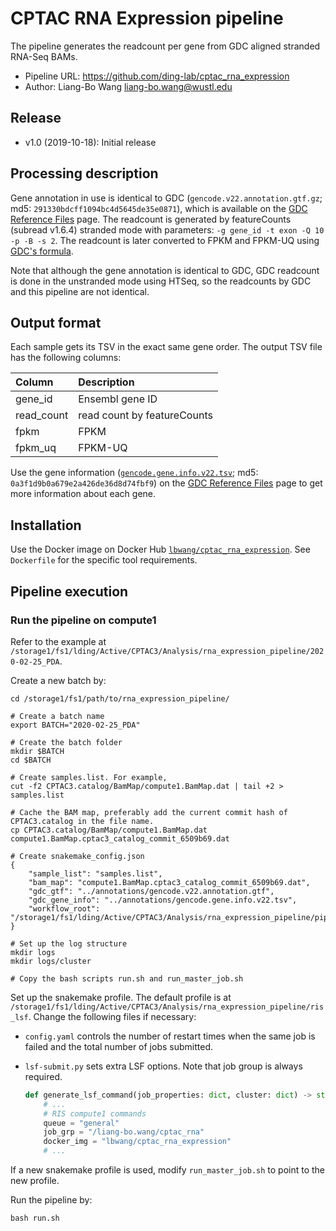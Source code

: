 # CPTAC RNA Expression pipeline
The pipeline generates the readcount per gene from GDC aligned stranded RNA-Seq BAMs.

- Pipeline URL: <https://github.com/ding-lab/cptac_rna_expression>
- Author: Liang-Bo Wang <liang-bo.wang@wustl.edu>


## Release
- v1.0 (2019-10-18): Initial release


## Processing description
Gene annotation in use is identical to GDC (`gencode.v22.annotation.gtf.gz`; md5: `291330bdcff1094bc4d5645de35e0871`), which is available on the [GDC Reference Files] page.  The readcount is generated by featureCounts (subread v1.6.4) stranded mode with parameters: `-g gene_id -t exon -Q 10 -p -B -s 2`. The readcount is later converted to FPKM and FPKM-UQ using [GDC's formula].

Note that although the gene annotation is identical to GDC, GDC readcount is done in the unstranded mode using HTSeq, so the readcounts by GDC and this pipeline are not identical.


## Output format
Each sample gets its TSV in the exact same gene order. The output TSV file has the following columns:

| Column     | Description                 |
| :--------- | :-------------------------- |
| gene_id    | Ensembl gene ID             |
| read_count | read count by featureCounts |
| fpkm       | FPKM                        |
| fpkm_uq    | FPKM-UQ                     |

Use the gene information ([`gencode.gene.info.v22.tsv`][gene-info-tsv]; md5: `0a3f1d9b0a679e2a426de36d8d74fbf9`) on the [GDC Reference Files] page to get more information about each gene.

[GDC Reference Files]: https://gdc.cancer.gov/about-data/data-harmonization-and-generation/gdc-reference-files
[GDC's formula]: https://docs.gdc.cancer.gov/Data/Bioinformatics_Pipelines/Expression_mRNA_Pipeline/#upper-quartile-fpkm
[gene-info-tsv]: https://api.gdc.cancer.gov/data/b011ee3e-14d8-4a97-aed4-e0b10f6bbe82


## Installation
Use the Docker image on Docker Hub [`lbwang/cptac_rna_expression`][docker-image]. See `Dockerfile` for the specific tool requirements.

[docker-image]: https://hub.docker.com/repository/docker/lbwang/cptac_rna_expression


## Pipeline execution

### Run the pipeline on compute1
Refer to the example at `/storage1/fs1/lding/Active/CPTAC3/Analysis/rna_expression_pipeline/2020-02-25_PDA`.

Create a new batch by:

    cd /storage1/fs1/path/to/rna_expression_pipeline/

    # Create a batch name
    export BATCH="2020-02-25_PDA"

    # Create the batch folder
    mkdir $BATCH
    cd $BATCH

    # Create samples.list. For example,
    cut -f2 CPTAC3.catalog/BamMap/compute1.BamMap.dat | tail +2 > samples.list

    # Cache the BAM map, preferably add the current commit hash of CPTAC3.catalog in the file name.
    cp CPTAC3.catalog/BamMap/compute1.BamMap.dat compute1.BamMap.cptac3_catalog_commit_6509b69.dat

    # Create snakemake_config.json
    {
        "sample_list": "samples.list",
        "bam_map": "compute1.BamMap.cptac3_catalog_commit_6509b69.dat",
        "gdc_gtf": "../annotations/gencode.v22.annotation.gtf",
        "gdc_gene_info": "../annotations/gencode.gene.info.v22.tsv",
        "workflow_root": "/storage1/fs1/lding/Active/CPTAC3/Analysis/rna_expression_pipeline/pipeline_workflow"
    }

    # Set up the log structure
    mkdir logs
    mkdir logs/cluster

    # Copy the bash scripts run.sh and run_master_job.sh


Set up the snakemake profile. The default profile is at `/storage1/fs1/lding/Active/CPTAC3/Analysis/rna_expression_pipeline/ris_lsf`. Change the following files if necessary: 

- `config.yaml` controls the number of restart times when the same job is failed and the total number of jobs submitted. 
- `lsf-submit.py` sets extra LSF options. Note that job group is always required.

    ```python
    def generate_lsf_command(job_properties: dict, cluster: dict) -> str:
        # ...
        # RIS compute1 commands
        queue = "general"
        job_grp = "/liang-bo.wang/cptac_rna"
        docker_img = "lbwang/cptac_rna_expression"
        # ...
    ```

If a new snakemake profile is used, modify `run_master_job.sh` to point to the new profile.

Run the pipeline by:

    bash run.sh